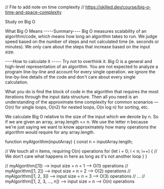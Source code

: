 // File to add note on time complexity
// https://skilled.dev/course/big-o-time-and-space-complexity

Study on Big O 



What Big O Means
-----Summary----
Big O measures scalability of an algorithm/code, which means how long an algorithm takes to run. 
We judge speed based on the number of steps and not calculated time (ie. seconds or minutes).
We only care about the steps that increase based on the input size.

----How to calculate it -----
Try not to overthink it. Big O is a general and high-level representation of an algorithm. You are not expected to analyze a program line-by-line and account for every single operation. we ignore the line-by-line details of the code and don't care about every single calculation.

What you do is find the block of code in the algorithm that requires the most iterations through the input data structure. Then all you need is an understanding of the approximate time complexity for common scenarios — O(n) for single loops, O(n2) for nested loops, O(n log n) for sorting, etc.

We calculate Big O relative to the size of the input which we denote by n. So if we are given an array, array.length == n. We use the letter n because we're just saying we want to know approximately how many operations the algorithm would require for any array.length.


function myAlgorithm(inputArray) {
  const n = inputArray.length;

  // We touch all n items, requiring O(n) operations
  for (let i = 0; i < n; i++) {
    // We don't care what happens in here as long as it's not another loop
  }
}

// myAlgorithm([1])  -->  input size = n = 1  -->  O(1) operations
// myAlgorithm([1, 2])  -->  input size = n = 2  -->  O(2) operations
// myAlgorithm([1, 2, 3])  -->  input size = n = 3  -->  O(3) operations
// ...
// myAlgorithm([1, 2, 3, ..., n])  -->  input size = n  -->  O(n) operations


